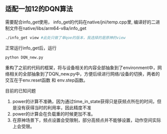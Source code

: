 ## 适配一加12的DQN算法
需要配合info_get使用， info_get的代码在native/jni/temp.cpp里, 编译好的二进制文件在native/libs/arm64-v8a/info_get

```bash
./info_get view #此处只做了单qoe的版本，我选择的是原神的view
```
正常运行info_get后，运行
```python
python DQN_new.py
```

重构了之前的代码的框架，将与设备相关的内容全部抽象到了environment中，网络相关的全部抽象到了DQN_new.py中，方便后续进行网络/设备的切换，两者的交互在于env.reset函数 和 env.step函数。

目前的已知问题
1. power的计算不准确，因为通过time_in_state获得只是获频点所在的时间，但是没有获得当时的利用率，因此精度不准
2. power的计算会在负载重的时候更加不准。
3. 在原神场景下，频点设置会受限制，部分高频点并不能够设置，动作空间实际上会受限。